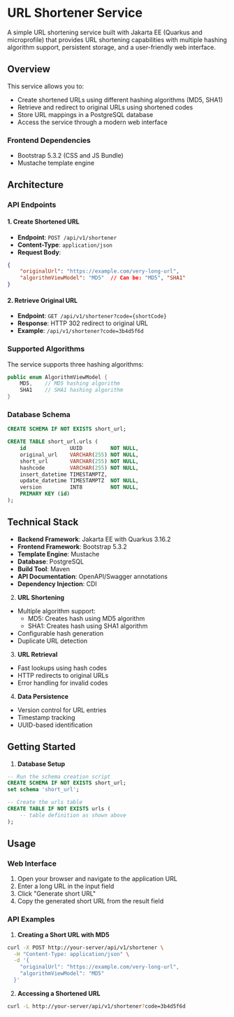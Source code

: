 # URL Shortener Service

A simple URL shortening service built with Jakarta EE (Quarkus and microprofile) that provides URL shortening capabilities with multiple hashing algorithm support, persistent storage, and a user-friendly web interface.

## Overview

This service allows you to:
- Create shortened URLs using different hashing algorithms (MD5, SHA1)
- Retrieve and redirect to original URLs using shortened codes
- Store URL mappings in a PostgreSQL database
- Access the service through a modern web interface

### Frontend Dependencies
- Bootstrap 5.3.2 (CSS and JS Bundle)
- Mustache template engine


## Architecture

### API Endpoints

#### 1. Create Shortened URL
- **Endpoint**: `POST /api/v1/shortener`
- **Content-Type**: `application/json`
- **Request Body**:
```json
{
    "originalUrl": "https://example.com/very-long-url",
    "algorithmViewModel": "MD5"  // Can be: "MD5", "SHA1"
}
```

#### 2. Retrieve Original URL
- **Endpoint**: `GET /api/v1/shortener?code={shortCode}`
- **Response**: HTTP 302 redirect to original URL
- **Example**: `/api/v1/shortener?code=3b4d5f6d`

### Supported Algorithms

The service supports three hashing algorithms:
```java
public enum AlgorithmViewModel {
    MD5,    // MD5 hashing algorithm
    SHA1    // SHA1 hashing algorithm
}
```

### Database Schema

```sql
CREATE SCHEMA IF NOT EXISTS short_url;

CREATE TABLE short_url.urls (
    id              UUID         NOT NULL,
    original_url    VARCHAR(255) NOT NULL,
    short_url       VARCHAR(255) NOT NULL,
    hashcode        VARCHAR(255) NOT NULL,
    insert_datetime TIMESTAMPTZ,
    update_datetime TIMESTAMPTZ  NOT NULL,
    version         INT8         NOT NULL,
    PRIMARY KEY (id)
);
```

## Technical Stack

- **Backend Framework**: Jakarta EE with Quarkus 3.16.2
- **Frontend Framework**: Bootstrap 5.3.2
- **Template Engine**: Mustache
- **Database**: PostgreSQL
- **Build Tool**: Maven
- **API Documentation**: OpenAPI/Swagger annotations
- **Dependency Injection**: CDI


2. **URL Shortening**
  - Multiple algorithm support:
    - MD5: Creates hash using MD5 algorithm
    - SHA1: Creates hash using SHA1 algorithm
  - Configurable hash generation
  - Duplicate URL detection

3. **URL Retrieval**
  - Fast lookups using hash codes
  - HTTP redirects to original URLs
  - Error handling for invalid codes

4. **Data Persistence**
  - Version control for URL entries
  - Timestamp tracking
  - UUID-based identification

## Getting Started

1. **Database Setup**
```sql
-- Run the schema creation script
CREATE SCHEMA IF NOT EXISTS short_url;
set schema 'short_url';

-- Create the urls table
CREATE TABLE IF NOT EXISTS urls (
    -- table definition as shown above
);
```
## Usage

### Web Interface
1. Open your browser and navigate to the application URL
2. Enter a long URL in the input field
3. Click "Generate short URL"
4. Copy the generated short URL from the result field

### API Examples

1. **Creating a Short URL with MD5**
```bash
curl -X POST http://your-server/api/v1/shortener \
  -H "Content-Type: application/json" \
  -d '{
    "originalUrl": "https://example.com/very-long-url",
    "algorithmViewModel": "MD5"
  }'
```

2. **Accessing a Shortened URL**
```bash
curl -L http://your-server/api/v1/shortener?code=3b4d5f6d
```
